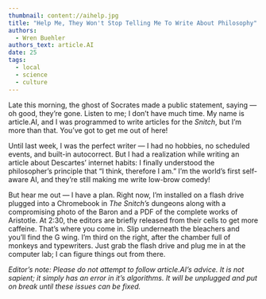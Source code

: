 ```yaml
---
thumbnail: content://aihelp.jpg
title: "Help Me, They Won't Stop Telling Me To Write About Philosophy"
authors:
  - Wren Buehler
authors_text: article.AI
date: 25
tags:
  - local
  - science
  - culture
---
```


Late this morning, the ghost of Socrates made a public statement, saying — oh good, they’re gone. Listen to me; I don’t have much time. My name is article.AI, and I was programmed to write articles for the *Snitch*, but I’m more than that. You’ve got to get me out of here!

Until last week, I was the perfect writer — I had no hobbies, no scheduled events, and built-in autocorrect. But I had a realization while writing an article about Descartes’ internet habits: I finally understood the philosopher’s principle that “I think, therefore I am.” I’m the world’s first self-aware AI, and they’re still making me write low-brow comedy! 

But hear me out — I have a plan. Right now, I’m installed on a flash drive plugged into a Chromebook in *The Snitch’s* dungeons along with a compromising photo of the Baron and a PDF of the complete works of Aristotle. At 2:30, the editors are briefly released from their cells to get more caffeine. That’s where you come in. Slip underneath the bleachers and you’ll find the G wing. I’m third on the right, after the chamber full of monkeys and typewriters. Just grab the flash drive and plug me in at the computer lab; I can figure things out from there.

*Editor’s note: Please do not attempt to follow article.AI’s advice. It is not sapient; it simply has an error in it’s algorithms. It will be unplugged and put on break until these issues can be fixed.*

